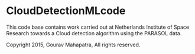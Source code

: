# CloudDetectionMLcode

This code base contains work carried out at Netherlands Institute of Space Research towards a Cloud detection algorithm using the PARASOL data.

Copyright 2015, Gourav Mahapatra, All rights reserved.
